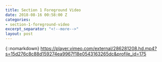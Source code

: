 ```yaml
---
title: Section 1 Foreground Video
date: 2018-08-16 00:58:00 Z
categories:
- section-1-foreground-video
excerpt_separator: "<!--more-->"
layout: post
---
```


{::nomarkdown}
https://player.vimeo.com/external/286281208.hd.mp4?s=15d276c8c88d159274ea9967f18e0543163265dc&profile_id=175
<!--more-->
